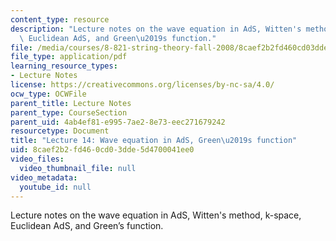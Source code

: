 ```yaml
---
content_type: resource
description: "Lecture notes on the wave equation in AdS, Witten's method, k-space,\
  \ Euclidean AdS, and Green\u2019s function."
file: /media/courses/8-821-string-theory-fall-2008/8caef2b2fd460cd03dde5d4700041ee0_lecture14.pdf
file_type: application/pdf
learning_resource_types:
- Lecture Notes
license: https://creativecommons.org/licenses/by-nc-sa/4.0/
ocw_type: OCWFile
parent_title: Lecture Notes
parent_type: CourseSection
parent_uid: 4ab4ef81-e995-7ae2-8e73-eec271679242
resourcetype: Document
title: "Lecture 14: Wave equation in AdS, Green\u2019s function"
uid: 8caef2b2-fd46-0cd0-3dde-5d4700041ee0
video_files:
  video_thumbnail_file: null
video_metadata:
  youtube_id: null
---
```

Lecture notes on the wave equation in AdS, Witten's method, k-space, Euclidean AdS, and Green’s function.